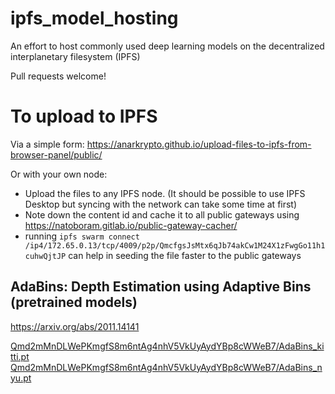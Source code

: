 # ipfs_model_hosting
An effort to host commonly used deep learning models on the decentralized interplanetary filesystem (IPFS)

Pull requests welcome!

# To upload to IPFS

Via a simple form: https://anarkrypto.github.io/upload-files-to-ipfs-from-browser-panel/public/

Or with your own node:
- Upload the files to any IPFS node. (It should be possible to use IPFS Desktop but syncing with the network can take some time at first)
- Note down the content id and cache it to all public gateways using https://natoboram.gitlab.io/public-gateway-cacher/
- running `ipfs swarm connect /ip4/172.65.0.13/tcp/4009/p2p/QmcfgsJsMtx6qJb74akCw1M24X1zFwgGo11h1cuhwQjtJP` can help in seeding the file faster to the public gateways

## AdaBins: Depth Estimation using Adaptive Bins (pretrained models)
https://arxiv.org/abs/2011.14141

[Qmd2mMnDLWePKmgfS8m6ntAg4nhV5VkUyAydYBp8cWWeB7/AdaBins_kitti.pt](https://ipfs.io/ipfs/Qmd2mMnDLWePKmgfS8m6ntAg4nhV5VkUyAydYBp8cWWeB7/AdaBins_kitti.pt)
[Qmd2mMnDLWePKmgfS8m6ntAg4nhV5VkUyAydYBp8cWWeB7/AdaBins_nyu.pt](https://ipfs.io/ipfs/Qmd2mMnDLWePKmgfS8m6ntAg4nhV5VkUyAydYBp8cWWeB7/AdaBins_nyu.pt)

